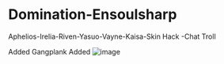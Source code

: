 # Domination-Ensoulsharp
Aphelios-Irelia-Riven-Yasuo-Vayne-Kaisa-Skin Hack -Chat Troll

Added Gangplank
Added 
![image](https://cdn.discordapp.com/attachments/612555523589668866/724609491512852520/593690079000e.png)
